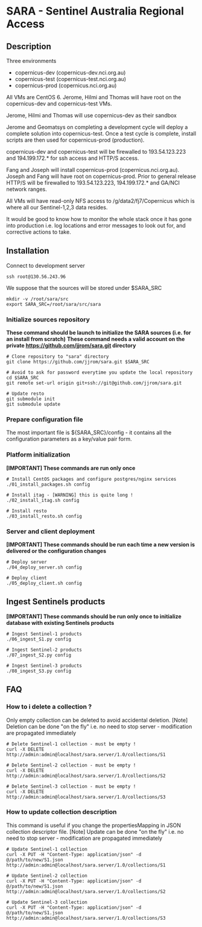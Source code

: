 # SARA - Sentinel Australia Regional Access

## Description

Three environments

* copernicus-dev (copernicus-dev.nci.org.au)
* copernicus-test (copernicus-test.nci.org.au)
* copernicus-prod (copernicus.nci.org.au)
 
All VMs are CentOS 6. Jerome, Hilmi and Thomas will have root on the copernicus-dev and copernicus-test VMs.
 
Jerome, Hilmi and Thomas will use copernicus-dev as their sandbox
 
Jerome and Geomatsys on completing a development cycle will deploy a complete solution into copernicus-test. Once a test cycle is complete, install scripts are then used for copernicus-prod (production).
 
copernicus-dev and copernicus-test will be firewalled to 193.54.123.223 and 194.199.172.* for ssh access and HTTP/S access.
 
Fang and Joseph will install copernicus-prod (copernicus.nci.org.au). Joseph and Fang will have root on copernicus-prod. Prior to general release HTTP/S will be firewalled to 193.54.123.223, 194.199.172.* and GA/NCI network ranges.
 
All VMs will have read-only NFS access to /g/data2/fj7/Copernicus which is where all our Sentinel-1,2,3 data resides.
 
It would be good to know how to monitor the whole stack once it has gone into production i.e. log locations and error messages to look out for, and corrective actions to take. 

## Installation

Connect to development server

	ssh root@130.56.243.96

We suppose that the sources will be stored under $SARA_SRC

    mkdir -v /root/sara/src
	export SARA_SRC=/root/sara/src/sara

### Initialize sources repository

**These command should be launch to initialize the SARA sources (i.e. for an install from scratch)**
**These command needs a valid account on the private https://github.com/jjrom/sara.git directory**

	# Clone repository to "sara" directory
    git clone https://github.com/jjrom/sara.git $SARA_SRC

    # Avoid to ask for password everytime you update the local repository
    cd $SARA_SRC
    git remote set-url origin git+ssh://git@github.com/jjrom/sara.git

    # Update resto
    git submodule init
    git submodule update

### Prepare configuration file

The most important file is ${SARA_SRC}/config - it contains all the configuration parameters as a key/value pair form.


### Platform initialization

**[IMPORTANT] These commands are run only once**

    # Install CentOS packages and configure postgres/nginx services
    ./01_install_packages.sh config

    # Install itag - [WARNING] this is quite long !
    ./02_install_itag.sh config  

    # Install resto
    ./03_install_resto.sh config 

### Server and client deployment

**[IMPORTANT] These commands should be run each time a new version is delivered or the configuration changes**

    # Deploy server
    ./04_deploy_server.sh config  

    # Deploy client
    ./05_deploy_client.sh config 

## Ingest Sentinels products

**[IMPORTANT] These commands should be run only once to initialize database with existing Sentinels products**

    # Ingest Sentinel-1 products
    ./06_ingest_S1.py config  

    # Ingest Sentinel-2 products
    ./07_ingest_S2.py config  

    # Ingest Sentinel-3 products
    ./08_ingest_S3.py config  

## FAQ

### How to i delete a collection ?

Only empty collection can be deleted to avoid accidental deletion.
[Note] Deletion can be done "on the fly" i.e. no need to stop server - modification are propagated immediately

    # Delete Sentinel-1 collection - must be empty !
    curl -X DELETE http://admin:admin@localhost/sara.server/1.0/collections/S1

    # Delete Sentinel-2 collection - must be empty !
    curl -X DELETE http://admin:admin@localhost/sara.server/1.0/collections/S2

    # Delete Sentinel-3 collection - must be empty !
    curl -X DELETE http://admin:admin@localhost/sara.server/1.0/collections/S3

### How to update collection description

This command is useful if you change the propertiesMapping in JSON collection descriptor file.
[Note] Update can be done "on the fly" i.e. no need to stop server - modification are propagated immediately

    # Update Sentinel-1 collection
    curl -X PUT -H "Content-Type: application/json" -d @/path/to/new/S1.json http://admin:admin@localhost/sara.server/1.0/collections/S1

    # Update Sentinel-2 collection
    curl -X PUT -H "Content-Type: application/json" -d @/path/to/new/S1.json http://admin:admin@localhost/sara.server/1.0/collections/S2

    # Update Sentinel-3 collection
    curl -X PUT -H "Content-Type: application/json" -d @/path/to/new/S1.json http://admin:admin@localhost/sara.server/1.0/collections/S3





           